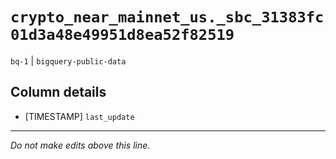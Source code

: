 # `crypto_near_mainnet_us._sbc_31383fc01d3a48e49951d8ea52f82519`
`bq-1` | `bigquery-public-data`

## Column details
* [TIMESTAMP] `last_update`

-------------------------------------------------------------------------------
*Do not make edits above this line.*
